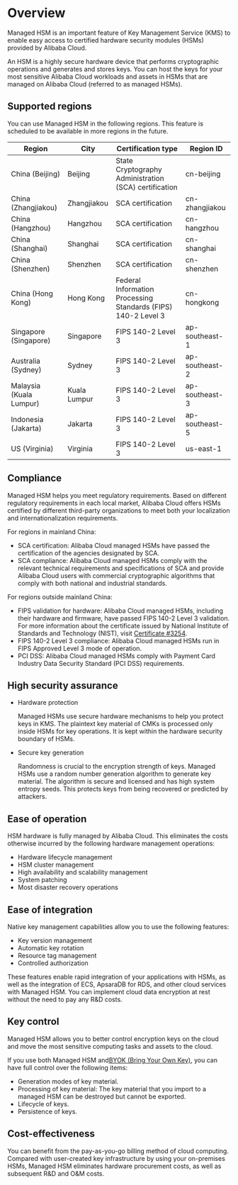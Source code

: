 # Overview

Managed HSM is an important feature of Key Management Service \(KMS\) to enable easy access to certified hardware security modules \(HSMs\) provided by Alibaba Cloud.

An HSM is a highly secure hardware device that performs cryptographic operations and generates and stores keys. You can host the keys for your most sensitive Alibaba Cloud workloads and assets in HSMs that are managed on Alibaba Cloud \(referred to as managed HSMs\).

## Supported regions

You can use Managed HSM in the following regions. This feature is scheduled to be available in more regions in the future.

|Region|City|Certification type|Region ID|
|------|----|------------------|---------|
|China \(Beijing\)|Beijing|State Cryptography Administration \(SCA\) certification|cn-beijing|
|China \(Zhangjiakou\)|Zhangjiakou|SCA certification|cn-zhangjiakou|
|China \(Hangzhou\)|Hangzhou|SCA certification|cn-hangzhou|
|China \(Shanghai\)|Shanghai|SCA certification|cn-shanghai|
|China \(Shenzhen\)|Shenzhen|SCA certification|cn-shenzhen|
|China \(Hong Kong\)|Hong Kong|Federal Information Processing Standards \(FIPS\) 140-2 Level 3|cn-hongkong|
|Singapore \(Singapore\)|Singapore|FIPS 140-2 Level 3|ap-southeast-1|
|Australia \(Sydney\)|Sydney|FIPS 140-2 Level 3|ap-southeast-2|
|Malaysia \(Kuala Lumpur\)|Kuala Lumpur|FIPS 140-2 Level 3|ap-southeast-3|
|Indonesia \(Jakarta\)|Jakarta|FIPS 140-2 Level 3|ap-southeast-5|
|US \(Virginia\)|Virginia|FIPS 140-2 Level 3|us-east-1|

## Compliance

Managed HSM helps you meet regulatory requirements. Based on different regulatory requirements in each local market, Alibaba Cloud offers HSMs certified by different third-party organizations to meet both your localization and internationalization requirements.

For regions in mainland China:

-   SCA certification: Alibaba Cloud managed HSMs have passed the certification of the agencies designated by SCA.
-   SCA compliance: Alibaba Cloud managed HSMs comply with the relevant technical requirements and specifications of SCA and provide Alibaba Cloud users with commercial cryptographic algorithms that comply with both national and industrial standards.

For regions outside mainland China:

-   FIPS validation for hardware: Alibaba Cloud managed HSMs, including their hardware and firmware, have passed FIPS 140-2 Level 3 validation. For more information about the certificate issued by National Institute of Standards and Technology \(NIST\), visit [Certificate \#3254](https://csrc.nist.gov/Projects/Cryptographic-Module-Validation-Program/Certificate/3254).
-   FIPS 140-2 Level 3 compliance: Alibaba Cloud managed HSMs run in FIPS Approved Level 3 mode of operation.
-   PCI DSS: Alibaba Cloud managed HSMs comply with Payment Card Industry Data Security Standard \(PCI DSS\) requirements.

## High security assurance

-   Hardware protection

    Managed HSMs use secure hardware mechanisms to help you protect keys in KMS. The plaintext key material of CMKs is processed only inside HSMs for key operations. It is kept within the hardware security boundary of HSMs.

-   Secure key generation

    Randomness is crucial to the encryption strength of keys. Managed HSMs use a random number generation algorithm to generate key material. The algorithm is secure and licensed and has high system entropy seeds. This protects keys from being recovered or predicted by attackers.


## Ease of operation

HSM hardware is fully managed by Alibaba Cloud. This eliminates the costs otherwise incurred by the following hardware management operations:

-   Hardware lifecycle management
-   HSM cluster management
-   High availability and scalability management
-   System patching
-   Most disaster recovery operations

## Ease of integration

Native key management capabilities allow you to use the following features:

-   Key version management
-   Automatic key rotation
-   Resource tag management
-   Controlled authorization

These features enable rapid integration of your applications with HSMs, as well as the integration of ECS, ApsaraDB for RDS, and other cloud services with Managed HSM. You can implement cloud data encryption at rest without the need to pay any R&D costs.

## Key control

Managed HSM allows you to better control encryption keys on the cloud and move the most sensitive computing tasks and assets to the cloud.

If you use both Managed HSM and[BYOK \(Bring Your Own Key\)](https://www.alibabacloud.com/help/doc-detail/68523.htm), you can have full control over the following items:

-   Generation modes of key material.
-   Processing of key material: The key material that you import to a managed HSM can be destroyed but cannot be exported.
-   Lifecycle of keys.
-   Persistence of keys.

## Cost-effectiveness

You can benefit from the pay-as-you-go billing method of cloud computing. Compared with user-created key infrastructure by using your on-premises HSMs, Managed HSM eliminates hardware procurement costs, as well as subsequent R&D and O&M costs.

